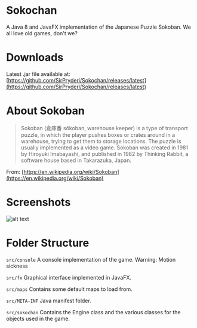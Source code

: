 # Sokochan
A Java 8 and JavaFX implementation of the Japanese Puzzle Sokoban. We all love old games, don't we?

# Downloads
Latest .jar file available at: [https://github.com/SirPryderi/Sokochan/releases/latest](https://github.com/SirPryderi/Sokochan/releases/latest)

# About Sokoban
> Sokoban (倉庫番 sōkoban, warehouse keeper) is a type of transport puzzle, in which the player pushes boxes or crates around in a warehouse, trying to get them to storage locations. The puzzle is usually implemented as a video game.
Sokoban was created in 1981 by Hiroyuki Imabayashi, and published in 1982 by Thinking Rabbit, a software house based in Takarazuka, Japan.

From: [https://en.wikipedia.org/wiki/Sokoban](https://en.wikipedia.org/wiki/Sokoban)

# Screenshots
![alt text](https://i.imgsafe.org/90929e57a8.png "screenshot")

# Folder Structure
`src/console` A console implementation of the game. Warning: Motion sickness 

`src/fx` Graphical interface implemented in JavaFX. 

`src/maps` Contains some default maps to load from.

`src/META-INF` Java manifest folder.

`src/sokochan` Contains the Engine class and the various classes for the objects used in the game.
